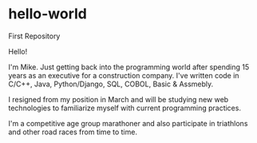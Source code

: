 # hello-world
First Repository

Hello!

I'm Mike.  Just getting back into the programming world after spending 15 years as an executive for a construction company.  I've written code in C/C++, Java, Python/Django, SQL, COBOL, Basic & Assmebly.

I resigned from my position in March and will be studying new web technologies to familiarize myself with current programming practices.

I'm a competitive age group marathoner and also participate in triathlons and other road races from time to time.

